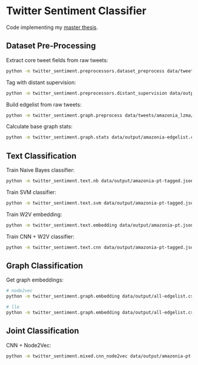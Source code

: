 # Twitter Sentiment Classifier

Code implementing my [master thesis](https://github.com/brenoarosa/thesis).

## Dataset Pre-Processing
Extract core tweet fields from raw tweets:
```sh
python -m twitter_sentiment.preprocessors.dataset_preprocess data/tweets/amazonia_lzma/*.jsonlines.xz -o data/output/amazonia-pt.jsonline.xz -l pt
```

Tag with distant supervision:
```sh
python -m twitter_sentiment.preprocessors.distant_supervision data/output/amazonia-pt.jsonline.xz -o data/output/amazonia-pt-tagged.jsonline.xz -l pt
```

Build edgelist from raw tweets:
```sh
python -m twitter_sentiment.graph.preprocess data/tweets/amazonia_lzma/*.jsonlines.xz -o data/output/amazonia-edgelist.csv
```

Calculate base graph stats:
```sh
python -m twitter_sentiment.graph.stats data/output/amazonia-edgelist.csv -o data/output/amazonia-graph-stats.json
```

## Text Classification
Train Naive Bayes classifier:
```sh
python -m twitter_sentiment.text.nb data/output/amazonia-pt-tagged.jsonline.xz -mo models/amazonia-pt-nb.pickle -vo models/amazonia-pt-nb-vectorizer.pickle
```

Train SVM classifier:
```sh
python -m twitter_sentiment.text.svm data/output/amazonia-pt-tagged.jsonline.xz -mo models/amazonia-pt-svm.pickle -vo models/amazonia-pt-svm-vectorizer.pickle
```

Train W2V embedding:
```sh
python -m twitter_sentiment.text.embedding data/output/amazonia-pt.jsonline.xz -o models/amazonia-pt-w2v.emb
```

Train CNN + W2V classifier:
```sh
python -m twitter_sentiment.text.cnn data/output/amazonia-pt-tagged.jsonline.xz -e models/amazonia-pt-w2v.emb -mo models/amazonia-pt-cnn.h5
```

## Graph Classification
Get graph embeddings:
```sh
# node2vec
python -m twitter_sentiment.graph.embedding data/output/all-edgelist.csv -a node2vec -o models/all-graph-embedding-lle.emb

# lle
python -m twitter_sentiment.graph.embedding data/output/all-edgelist.csv -a lle -o models/all-graph-embedding-lle.emb
```

## Joint Classification
CNN + Node2Vec:
```sh
python -m twitter_sentiment.mixed.cnn_node2vec data/output/amazonia-pt-tagged.jsonline.xz -te models/amazonia-pt-w2v.emb -ue models/amazonia-graph-embedding.emb -mo models/amazonia-pt-cnn_node2vec.h5
```
